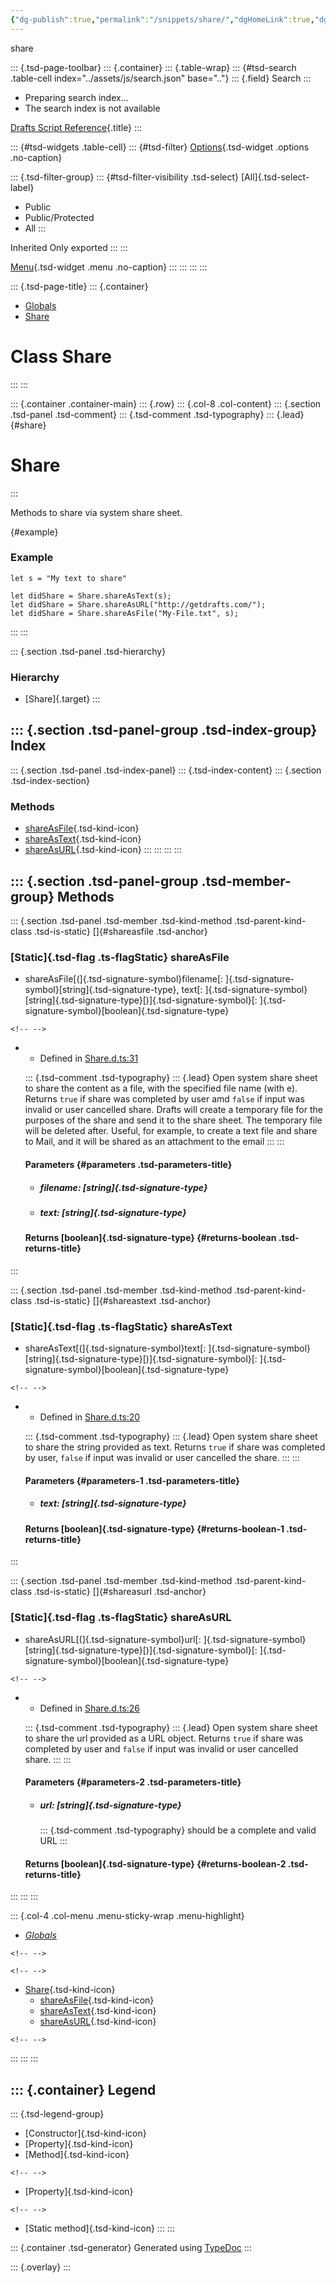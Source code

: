 ```yaml
---
{"dg-publish":true,"permalink":"/snippets/share/","dgHomeLink":true,"dgPassFrontmatter":false}
---
```


share

::: {.tsd-page-toolbar}
::: {.container}
::: {.table-wrap}
::: {#tsd-search .table-cell index="../assets/js/search.json" base=".."}
::: {.field}
Search
:::

-   Preparing search index\...
-   The search index is not available

[Drafts Script Reference](../index.html){.title}
:::

::: {#tsd-widgets .table-cell}
::: {#tsd-filter}
[Options](#){.tsd-widget .options .no-caption}

::: {.tsd-filter-group}
::: {#tsd-filter-visibility .tsd-select}
[All]{.tsd-select-label}

-   Public
-   Public/Protected
-   All
:::

Inherited Only exported
:::
:::

[Menu](#){.tsd-widget .menu .no-caption}
:::
:::
:::
:::

::: {.tsd-page-title}
::: {.container}
-   [Globals](../globals.html)
-   [Share](share.html)

Class Share
===========
:::
:::

::: {.container .container-main}
::: {.row}
::: {.col-8 .col-content}
::: {.section .tsd-panel .tsd-comment}
::: {.tsd-comment .tsd-typography}
::: {.lead}
[](#share){#share}

Share
=====
:::

Methods to share via system share sheet.

[](#example){#example}

### Example

    let s = "My text to share"

    let didShare = Share.shareAsText(s);
    let didShare = Share.shareAsURL("http://getdrafts.com/");
    let didShare = Share.shareAsFile("My-File.txt", s);
:::
:::

::: {.section .tsd-panel .tsd-hierarchy}
### Hierarchy

-   [Share]{.target}
:::

::: {.section .tsd-panel-group .tsd-index-group}
Index
-----

::: {.section .tsd-panel .tsd-index-panel}
::: {.tsd-index-content}
::: {.section .tsd-index-section}
### Methods

-   [shareAsFile](share.html#shareasfile){.tsd-kind-icon}
-   [shareAsText](share.html#shareastext){.tsd-kind-icon}
-   [shareAsURL](share.html#shareasurl){.tsd-kind-icon}
:::
:::
:::
:::

::: {.section .tsd-panel-group .tsd-member-group}
Methods
-------

::: {.section .tsd-panel .tsd-member .tsd-kind-method .tsd-parent-kind-class .tsd-is-static}
[]{#shareasfile .tsd-anchor}

### [Static]{.tsd-flag .ts-flagStatic} shareAsFile

-   shareAsFile[(]{.tsd-signature-symbol}filename[:
    ]{.tsd-signature-symbol}[string]{.tsd-signature-type}, text[:
    ]{.tsd-signature-symbol}[string]{.tsd-signature-type}[)]{.tsd-signature-symbol}[:
    ]{.tsd-signature-symbol}[boolean]{.tsd-signature-type}

```{=html}
<!-- -->
```
-   -   Defined in
        [Share.d.ts:31](https://github.com/agiletortoise/drafts-script-reference/blob/bb281e8/src/Share.d.ts#L31)

    ::: {.tsd-comment .tsd-typography}
    ::: {.lead}
    Open system share sheet to share the content as a file, with the
    specified file name (with e). Returns `true` if share was completed
    by user amd `false` if input was invalid or user cancelled share.
    Drafts will create a temporary file for the purposes of the share
    and send it to the share sheet. The temporary file will be deleted
    after. Useful, for example, to create a text file and share to Mail,
    and it will be shared as an attachment to the email
    :::
    :::

    #### Parameters {#parameters .tsd-parameters-title}

    -   ##### filename: [string]{.tsd-signature-type}

    -   ##### text: [string]{.tsd-signature-type}

    #### Returns [boolean]{.tsd-signature-type} {#returns-boolean .tsd-returns-title}
:::

::: {.section .tsd-panel .tsd-member .tsd-kind-method .tsd-parent-kind-class .tsd-is-static}
[]{#shareastext .tsd-anchor}

### [Static]{.tsd-flag .ts-flagStatic} shareAsText

-   shareAsText[(]{.tsd-signature-symbol}text[:
    ]{.tsd-signature-symbol}[string]{.tsd-signature-type}[)]{.tsd-signature-symbol}[:
    ]{.tsd-signature-symbol}[boolean]{.tsd-signature-type}

```{=html}
<!-- -->
```
-   -   Defined in
        [Share.d.ts:20](https://github.com/agiletortoise/drafts-script-reference/blob/bb281e8/src/Share.d.ts#L20)

    ::: {.tsd-comment .tsd-typography}
    ::: {.lead}
    Open system share sheet to share the string provided as text.
    Returns `true` if share was completed by user, `false` if input was
    invalid or user cancelled the share.
    :::
    :::

    #### Parameters {#parameters-1 .tsd-parameters-title}

    -   ##### text: [string]{.tsd-signature-type}

    #### Returns [boolean]{.tsd-signature-type} {#returns-boolean-1 .tsd-returns-title}
:::

::: {.section .tsd-panel .tsd-member .tsd-kind-method .tsd-parent-kind-class .tsd-is-static}
[]{#shareasurl .tsd-anchor}

### [Static]{.tsd-flag .ts-flagStatic} shareAsURL

-   shareAsURL[(]{.tsd-signature-symbol}url[:
    ]{.tsd-signature-symbol}[string]{.tsd-signature-type}[)]{.tsd-signature-symbol}[:
    ]{.tsd-signature-symbol}[boolean]{.tsd-signature-type}

```{=html}
<!-- -->
```
-   -   Defined in
        [Share.d.ts:26](https://github.com/agiletortoise/drafts-script-reference/blob/bb281e8/src/Share.d.ts#L26)

    ::: {.tsd-comment .tsd-typography}
    ::: {.lead}
    Open system share sheet to share the url provided as a URL object.
    Returns `true` if share was completed by user and `false` if input
    was invalid or user cancelled share.
    :::
    :::

    #### Parameters {#parameters-2 .tsd-parameters-title}

    -   ##### url: [string]{.tsd-signature-type}

        ::: {.tsd-comment .tsd-typography}
        should be a complete and valid URL
        :::

    #### Returns [boolean]{.tsd-signature-type} {#returns-boolean-2 .tsd-returns-title}
:::
:::
:::

::: {.col-4 .col-menu .menu-sticky-wrap .menu-highlight}
-   [*Globals*](../globals.html)

```{=html}
<!-- -->
```

```{=html}
<!-- -->
```
-   [Share](share.html){.tsd-kind-icon}
    -   [shareAsFile](share.html#shareasfile){.tsd-kind-icon}
    -   [shareAsText](share.html#shareastext){.tsd-kind-icon}
    -   [shareAsURL](share.html#shareasurl){.tsd-kind-icon}

```{=html}
<!-- -->
```
:::
:::
:::

::: {.container}
Legend
------

::: {.tsd-legend-group}
-   [Constructor]{.tsd-kind-icon}
-   [Property]{.tsd-kind-icon}
-   [Method]{.tsd-kind-icon}

```{=html}
<!-- -->
```
-   [Property]{.tsd-kind-icon}

```{=html}
<!-- -->
```
-   [Static method]{.tsd-kind-icon}
:::
:::

::: {.container .tsd-generator}
Generated using [TypeDoc](https://typedoc.org/)
:::

::: {.overlay}
:::

